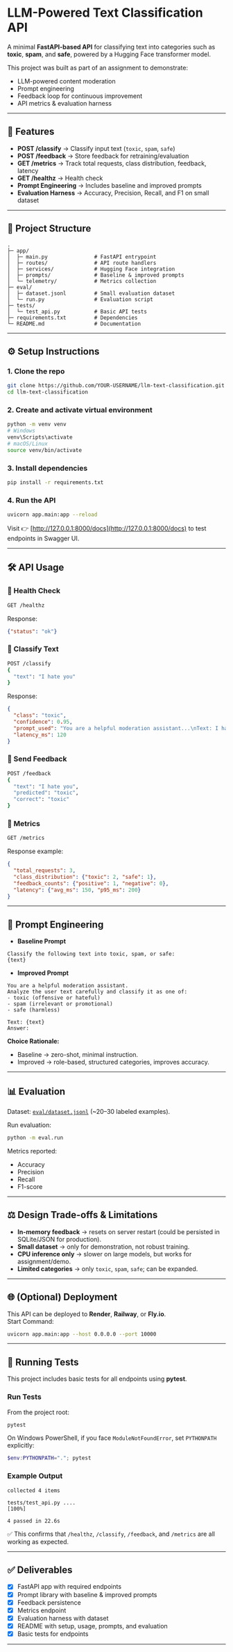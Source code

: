 # LLM-Powered Text Classification API

A minimal **FastAPI-based API** for classifying text into categories such as **toxic**, **spam**, and **safe**, powered by a Hugging Face transformer model.  

This project was built as part of an assignment to demonstrate:
- LLM-powered content moderation
- Prompt engineering
- Feedback loop for continuous improvement
- API metrics & evaluation harness

---

## 🚀 Features
- **POST /classify** → Classify input text (`toxic`, `spam`, `safe`)
- **POST /feedback** → Store feedback for retraining/evaluation
- **GET /metrics** → Track total requests, class distribution, feedback, latency
- **GET /healthz** → Health check
- **Prompt Engineering** → Includes baseline and improved prompts
- **Evaluation Harness** → Accuracy, Precision, Recall, and F1 on small dataset

---

## 📂 Project Structure
```
.
├─ app/
│  ├─ main.py               # FastAPI entrypoint
│  ├─ routes/               # API route handlers
│  ├─ services/             # Hugging Face integration
│  ├─ prompts/              # Baseline & improved prompts
│  └─ telemetry/            # Metrics collection
├─ eval/
│  ├─ dataset.jsonl         # Small evaluation dataset
│  └─ run.py                # Evaluation script
├─ tests/
│  └─ test_api.py           # Basic API tests
├─ requirements.txt         # Dependencies
└─ README.md                # Documentation
```

---

## ⚙️ Setup Instructions

### 1. Clone the repo
```bash
git clone https://github.com/YOUR-USERNAME/llm-text-classification.git
cd llm-text-classification
```

### 2. Create and activate virtual environment
```bash
python -m venv venv
# Windows
venv\Scripts\activate
# macOS/Linux
source venv/bin/activate
```

### 3. Install dependencies
```bash
pip install -r requirements.txt
```

### 4. Run the API
```bash
uvicorn app.main:app --reload
```

Visit 👉 [http://127.0.0.1:8000/docs](http://127.0.0.1:8000/docs) to test endpoints in Swagger UI.  

---

## 🛠️ API Usage

### 🔹 Health Check
```bash
GET /healthz
```
Response:
```json
{"status": "ok"}
```

### 🔹 Classify Text
```bash
POST /classify
{
  "text": "I hate you"
}
```
Response:
```json
{
  "class": "toxic",
  "confidence": 0.95,
  "prompt_used": "You are a helpful moderation assistant...\nText: I hate you\nAnswer:",
  "latency_ms": 120
}
```

### 🔹 Send Feedback
```bash
POST /feedback
{
  "text": "I hate you",
  "predicted": "toxic",
  "correct": "toxic"
}
```

### 🔹 Metrics
```bash
GET /metrics
```
Response example:  
```json
{
  "total_requests": 3,
  "class_distribution": {"toxic": 2, "safe": 1},
  "feedback_counts": {"positive": 1, "negative": 0},
  "latency": {"avg_ms": 150, "p95_ms": 200}
}
```

---

## 🧠 Prompt Engineering

- **Baseline Prompt**
```text
Classify the following text into toxic, spam, or safe:
{text}
```

- **Improved Prompt**
```text
You are a helpful moderation assistant.
Analyze the user text carefully and classify it as one of:
- toxic (offensive or hateful)
- spam (irrelevant or promotional)
- safe (harmless)

Text: {text}
Answer:
```

**Choice Rationale:**  
- Baseline → zero-shot, minimal instruction.  
- Improved → role-based, structured categories, improves accuracy.  

---

## 📊 Evaluation

Dataset: [`eval/dataset.jsonl`](eval/dataset.jsonl) (~20–30 labeled examples).  

Run evaluation:
```bash
python -m eval.run
```

Metrics reported:
- Accuracy
- Precision
- Recall
- F1-score

---

## ⚖️ Design Trade-offs & Limitations
- **In-memory feedback** → resets on server restart (could be persisted in SQLite/JSON for production).
- **Small dataset** → only for demonstration, not robust training.
- **CPU inference only** → slower on large models, but works for assignment/demo.
- **Limited categories** → only `toxic`, `spam`, `safe`; can be expanded.

---

## 🌐 (Optional) Deployment
This API can be deployed to **Render**, **Railway**, or **Fly.io**.  
Start Command:
```bash
uvicorn app.main:app --host 0.0.0.0 --port 10000
```

---

## 🧪 Running Tests

This project includes basic tests for all endpoints using **pytest**.

### Run Tests
From the project root:
```bash
pytest
```

On Windows PowerShell, if you face `ModuleNotFoundError`, set `PYTHONPATH` explicitly:
```powershell
$env:PYTHONPATH="."; pytest
```

### Example Output
```
collected 4 items

tests/test_api.py ....                                                       [100%]

4 passed in 22.6s
```

✅ This confirms that `/healthz`, `/classify`, `/feedback`, and `/metrics` are all working as expected.

---

## ✅ Deliverables
- [x] FastAPI app with required endpoints  
- [x] Prompt library with baseline & improved prompts  
- [x] Feedback persistence  
- [x] Metrics endpoint  
- [x] Evaluation harness with dataset  
- [x] README with setup, usage, prompts, and evaluation  
- [x] Basic tests for endpoints  

---

